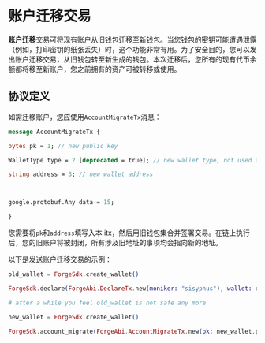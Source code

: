 # 账户迁移交易

**账户迁移**交易可将现有账户从旧钱包迁移至新钱包。当您钱包的密钥可能遭遇泄露（例如，打印密钥的纸张丢失）时，这个功能非常有用。为了安全目的，您可以发出账户迁移交易，从旧钱包转至新生成的钱包。本次迁移后，您所有的现有代币余额都将移至新账户，您之前拥有的资产可被转移或使用。

## 协议定义

如需迁移账户，您应使用`AccountMigrateTx`消息：

```proto
message AccountMigrateTx {

bytes pk = 1; // new public key

WalletType type = 2 [deprecated = true]; // new wallet type, not used any more since address is embedded with this info.

string address = 3; // new wallet address



google.protobuf.Any data = 15;

}
```

您需要将`pk`和`address`填写入本 itx，然后用旧钱包集合并签署交易。在链上执行后，您的旧账户将被封闭，所有涉及旧地址的事项均会指向新的地址。

以下是发送账户迁移交易的示例：

```elixir
old_wallet = ForgeSdk.create_wallet()

ForgeSdk.declare(ForgeAbi.DeclareTx.new(moniker: "sisyphus"), wallet: old_wallet)

# after a while you feel old_wallet is not safe any more

new_wallet = ForgeSdk.create_wallet()

ForgeSdk.account_migrate(ForgeAbi.AccountMigrateTx.new(pk: new_wallet.pk, address: new_wallet.address), wallet: old_wallet)
```
